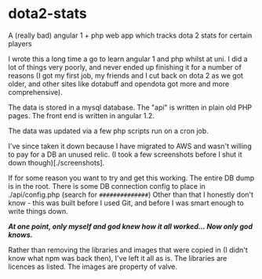 # dota2-stats
A (really bad) angular 1 + php web app which tracks dota 2 stats for certain players

I wrote this a long time a go to learn angular 1 and php whilst at uni.
I did a lot of things very poorly, and never ended up finishing it for a number of reasons (I got my first job, my friends and I cut back on dota 2 as we got older, and other sites like dotabuff and opendota got more and more comprehensive).

The data is stored in a mysql database.
The "api" is written in plain old PHP pages.
The front end is written in angular 1.2.

The data was updated via a few php scripts run on a cron job.

I've since taken it down because I have migrated to AWS and wasn't willing to pay for a DB an unused relic.
(I took a few screenshots before I shut it down though)[./screenshots].


If for some reason you want to try and get this working.
The entire DB dump is in the root.
There is some DB connection config to place in ./api/config.php (search for `##############`)
Other than that I honestly don't know - this was built before I used Git, and before I was smart enough to write things down.

***At one point, only myself and god knew how it all worked... Now only god knows.***


Rather than removing the libraries and images that were copied in (I didn't know what npm was back then), I've left it all as is.
The libraries are licences as listed.
The images are property of valve.

